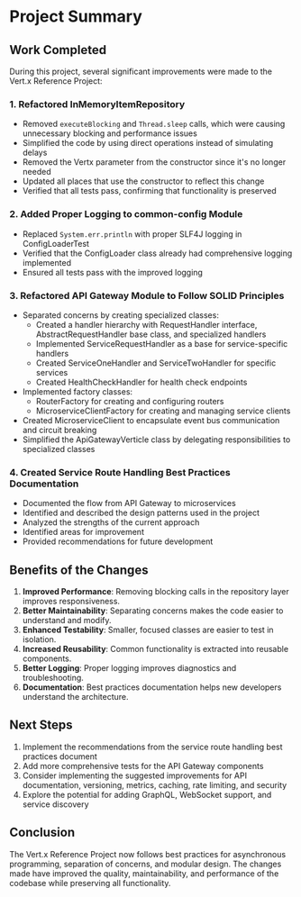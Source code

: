 # Project Summary

## Work Completed

During this project, several significant improvements were made to the Vert.x Reference Project:

### 1. Refactored InMemoryItemRepository

- Removed `executeBlocking` and `Thread.sleep` calls, which were causing unnecessary blocking and performance issues
- Simplified the code by using direct operations instead of simulating delays
- Removed the Vertx parameter from the constructor since it's no longer needed
- Updated all places that use the constructor to reflect this change
- Verified that all tests pass, confirming that functionality is preserved

### 2. Added Proper Logging to common-config Module

- Replaced `System.err.println` with proper SLF4J logging in ConfigLoaderTest
- Verified that the ConfigLoader class already had comprehensive logging implemented
- Ensured all tests pass with the improved logging

### 3. Refactored API Gateway Module to Follow SOLID Principles

- Separated concerns by creating specialized classes:
  - Created a handler hierarchy with RequestHandler interface, AbstractRequestHandler base class, and specialized handlers
  - Implemented ServiceRequestHandler as a base for service-specific handlers
  - Created ServiceOneHandler and ServiceTwoHandler for specific services
  - Created HealthCheckHandler for health check endpoints
- Implemented factory classes:
  - RouterFactory for creating and configuring routers
  - MicroserviceClientFactory for creating and managing service clients
- Created MicroserviceClient to encapsulate event bus communication and circuit breaking
- Simplified the ApiGatewayVerticle class by delegating responsibilities to specialized classes

### 4. Created Service Route Handling Best Practices Documentation

- Documented the flow from API Gateway to microservices
- Identified and described the design patterns used in the project
- Analyzed the strengths of the current approach
- Identified areas for improvement
- Provided recommendations for future development

## Benefits of the Changes

1. **Improved Performance**: Removing blocking calls in the repository layer improves responsiveness.
2. **Better Maintainability**: Separating concerns makes the code easier to understand and modify.
3. **Enhanced Testability**: Smaller, focused classes are easier to test in isolation.
4. **Increased Reusability**: Common functionality is extracted into reusable components.
5. **Better Logging**: Proper logging improves diagnostics and troubleshooting.
6. **Documentation**: Best practices documentation helps new developers understand the architecture.

## Next Steps

1. Implement the recommendations from the service route handling best practices document
2. Add more comprehensive tests for the API Gateway components
3. Consider implementing the suggested improvements for API documentation, versioning, metrics, caching, rate limiting, and security
4. Explore the potential for adding GraphQL, WebSocket support, and service discovery

## Conclusion

The Vert.x Reference Project now follows best practices for asynchronous programming, separation of concerns, and modular design. The changes made have improved the quality, maintainability, and performance of the codebase while preserving all functionality.
